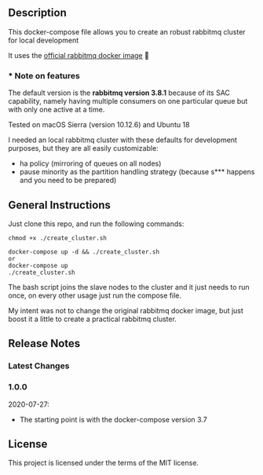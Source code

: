 ## Description

This docker-compose file allows you to create an robust rabbitmq cluster for local development

It uses the [official rabbitmq docker image](https://hub.docker.com/_/rabbitmq?tab=description) :rocket:


### * Note on features

The default version is the **rabbitmq version 3.8.1** because of its SAC capability, namely having multiple consumers on one particular queue but with only one active at a time.

Tested on macOS Sierra (version 10.12.6) and Ubuntu 18

I needed an local rabbitmq cluster with these defaults for development purposes, but they are all easily customizable:

 - ha policy (mirroring of queues on all nodes)
 - pause minority as the partition handling strategy (because s*** happens and you need to be prepared)
 

## General Instructions

Just clone this repo, and run the following commands:

```
chmod +x ./create_cluster.sh

docker-compose up -d && ./create_cluster.sh
or
docker-compose up 
./create_cluster.sh
```

The bash script joins the slave nodes to the cluster and it just needs to run once, 
on every other usage just run the compose file.

My intent was not to change the original rabbitmq docker image, but just boost it a little to create a practical rabbitmq cluster.

## Release Notes

### Latest Changes

### 1.0.0

2020-07-27:

* The starting point is with the docker-compose version 3.7

## License

This project is licensed under the terms of the MIT license.
